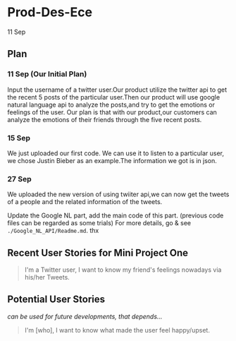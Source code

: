 # Prod-Des-Ece
11 Sep

## Plan
### 11 Sep (Our Initial Plan)
Input the username of a twitter user.Our product utilize the twitter api to get the recent 5 posts of the particular user.Then our product will use google natural language api to analyze the posts,and try to get the emotions or feelings of the user.
Our plan is that with our product,our customers can analyze the emotions of their friends through the five recent posts.

### 15 Sep
We just uploaded our first code. We can use it to listen to a particular user, we chose Justin Bieber as an example.The information we got is in json.

### 27 Sep
We uploaded the new version of using twiiter api,we can now get the tweets of a people and the related information of the tweets.

Update the Google NL part, add the main code of this part. 
(previous code files can be regarded as some trials) 
For more details, go & see `./Google_NL_API/Readme.md`. 
thx

## Recent User Stories for Mini Project One
>I'm a Twitter user, I want to know my friend's feelings nowadays via his/her Tweets.

## Potential User Stories
*can be used for future developments, that depends...*
>I'm [who], I want to know what made the user feel happy/upset.
